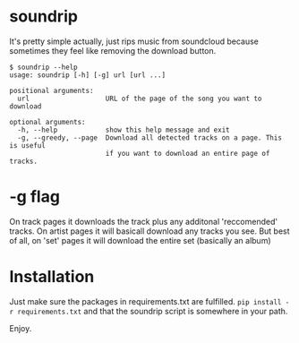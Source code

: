 soundrip
=========

It's pretty simple actually, just rips music from soundcloud because
sometimes they feel like removing the download button.

```
$ soundrip --help
usage: soundrip [-h] [-g] url [url ...]

positional arguments:
  url                   URL of the page of the song you want to download

optional arguments:
  -h, --help            show this help message and exit
  -g, --greedy, --page  Download all detected tracks on a page. This is useful
                        if you want to download an entire page of tracks.
```

# -g flag

On track pages it downloads the track plus any additonal 'reccomended' tracks.
On artist pages it will basicall download any tracks you see. But best of all,
on 'set' pages it will download the entire set (basically an album)

# Installation

Just make sure the packages in requirements.txt are fulfilled.
`pip install -r requirements.txt` and that the soundrip script is
somewhere in your path.

Enjoy.
